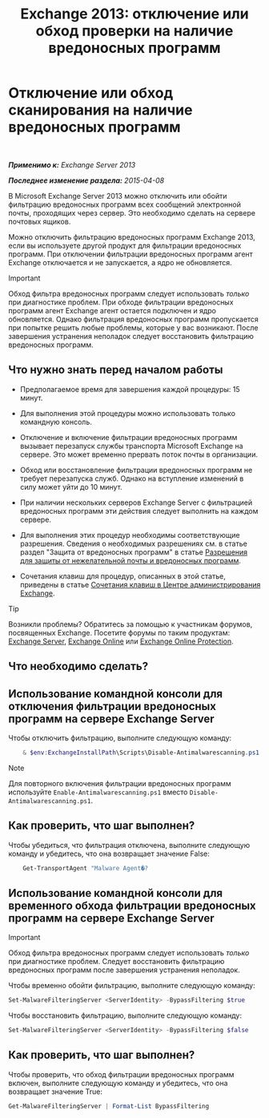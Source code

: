 ﻿---
title: 'Exchange 2013: отключение или обход проверки на наличие вредоносных программ'
TOCTitle: Отключение или обход сканирования на наличие вредоносных программ
ms:assetid: 6725c74b-b3ef-4259-9337-c739e9bf7b5d
ms:mtpsurl: https://technet.microsoft.com/ru-ru/library/JJ150526(v=EXCHG.150)
ms:contentKeyID: 50488167
ms.date: 04/30/2018
mtps_version: v=EXCHG.150
ms.translationtype: HT
---

# Отключение или обход сканирования на наличие вредоносных программ

 

_**Применимо к:** Exchange Server 2013_

_**Последнее изменение раздела:** 2015-04-08_

В Microsoft Exchange Server 2013 можно отключить или обойти фильтрацию вредоносных программ всех сообщений электронной почты, проходящих через сервер. Это необходимо сделать на сервере почтовых ящиков.

Можно отключить фильтрацию вредоносных программ Exchange 2013, если вы используете другой продукт для фильтрации вредоносных программ. При отключении фильтрации вредоносных программ агент Exchange отключается и не запускается, а ядро не обновляется.

> [!IMPORTANT]  
> Обход фильтра вредоносных программ следует использовать <em>только</em> при диагностике проблем. При обходе фильтрации вредоносных программ агент Exchange агент остается подключен и ядро обновляется. Однако фильтрация вредоносных программ пропускается при попытке решить любые проблемы, которые у вас возникают. После завершения устранения неполадок следует восстановить фильтрацию вредоносных программ.


## Что нужно знать перед началом работы

  - Предполагаемое время для завершения каждой процедуры: 15 минут.

  - Для выполнения этой процедуры можно использовать только командную консоль.

  - Отключение и включение фильтрации вредоносных программ вызывает перезапуск службы транспорта Microsoft Exchange на сервере. Это может временно прервать поток почты в организации.

  - Обход или восстановление фильтрации вредоносных программ не требует перезапуска служб. Однако на вступление изменений в силу может уйти до 10 минут.

  - При наличии нескольких серверов Exchange Server с фильтрацией вредоносных программ эти действия следует выполнить на каждом сервере.

  - Для выполнения этих процедур необходимы соответствующие разрешения. Сведения о необходимых разрешениях см. в статье раздел "Защита от вредоносных программ" в статье [Разрешения для защиты от нежелательной почты и вредоносных программ](anti-spam-and-anti-malware-permissions-exchange-2013-help.md).

  - Сочетания клавиш для процедур, описанных в этой статье, приведены в статье [Сочетания клавиш в Центре администрирования Exchange](keyboard-shortcuts-in-the-exchange-admin-center-exchange-online-protection-help.md).

> [!TIP]  
> Возникли проблемы? Обратитесь за помощью к участникам форумов, посвященных Exchange. Посетите форумы по таким продуктам: <a href="https://go.microsoft.com/fwlink/p/?linkid=60612">Exchange Server</a>, <a href="https://go.microsoft.com/fwlink/p/?linkid=267542">Exchange Online</a> или <a href="https://go.microsoft.com/fwlink/p/?linkid=285351">Exchange Online Protection</a>.


## Что необходимо сделать?

## Использование командной консоли для отключения фильтрации вредоносных программ на сервере Exchange Server

Чтобы отключить фильтрацию, выполните следующую команду:

```powershell
    & $env:ExchangeInstallPath\Scripts\Disable-Antimalwarescanning.ps1
```

> [!NOTE]  
> Для повторного включения фильтрации вредоносных программ используйте <code>Enable-Antimalwarescanning.ps1</code> вместо <code>Disable-Antimalwarescanning.ps1</code>.


## Как проверить, что шаг выполнен?

Чтобы убедиться, что фильтрация отключена, выполните следующую команду и убедитесь, что она возвращает значение False:

```powershell
    Get-TransportAgent "Malware Agent�?
```

## Использование командной консоли для временного обхода фильтрации вредоносных программ на сервере Exchange Server

> [!IMPORTANT]  
> Обход фильтра вредоносных программ следует использовать <em>только</em> при диагностике проблем. Следует восстановить фильтрацию вредоносных программ после завершения устранения неполадок.


Чтобы временно обойти фильтрацию, выполните следующую команду:

```powershell
Set-MalwareFilteringServer <ServerIdentity> -BypassFiltering $true
```

Чтобы восстановить фильтрацию, выполните следующую команду:

```powershell
Set-MalwareFilteringServer <ServerIdentity> -BypassFiltering $false
```

## Как проверить, что шаг выполнен?

Чтобы проверить, что обход фильтрации вредоносных программ включен, выполните следующую команду и убедитесь, что она возвращает значение True:

```powershell
Get-MalwareFilteringServer | Format-List BypassFiltering
```

